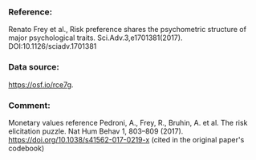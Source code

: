 ### Reference:

Renato Frey et al., Risk preference shares the psychometric structure of major psychological traits.
Sci.Adv.3,e1701381(2017).
DOI:10.1126/sciadv.1701381 

### Data source:

https://osf.io/rce7g. 

### Comment:

Monetary values reference Pedroni, A., Frey, R., Bruhin, A. et al. The risk elicitation puzzle. Nat Hum Behav 1, 803–809 (2017). https://doi.org/10.1038/s41562-017-0219-x
(cited in the original paper's codebook)